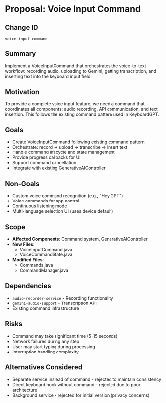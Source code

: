 # Proposal: Voice Input Command

## Change ID
`voice-input-command`

## Summary
Implement a VoiceInputCommand that orchestrates the voice-to-text workflow: recording audio, uploading to Gemini, getting transcription, and inserting text into the keyboard input field.

## Motivation
To provide a complete voice input feature, we need a command that coordinates all components: audio recording, API communication, and text insertion. This follows the existing command pattern used in KeyboardGPT.

## Goals
- Create VoiceInputCommand following existing command pattern
- Orchestrate: record → upload → transcribe → insert text
- Handle command lifecycle and state management
- Provide progress callbacks for UI
- Support command cancellation
- Integrate with existing GenerativeAIController

## Non-Goals
- Custom voice command recognition (e.g., "Hey GPT")
- Voice commands for app control
- Continuous listening mode
- Multi-language selection UI (uses device default)

## Scope
- **Affected Components**: Command system, GenerativeAIController
- **New Files**:
  - VoiceInputCommand.java
  - VoiceCommandState.java
- **Modified Files**:
  - Commands.java
  - CommandManager.java

## Dependencies
- `audio-recorder-service` - Recording functionality
- `gemini-audio-support` - Transcription API
- Existing command infrastructure

## Risks
- Command may take significant time (5-15 seconds)
- Network failures during any step
- User may start typing during processing
- Interruption handling complexity

## Alternatives Considered
- Separate service instead of command - rejected to maintain consistency
- Direct keyboard hook without command - rejected due to poor architecture
- Background service - rejected for initial version (privacy concerns)
